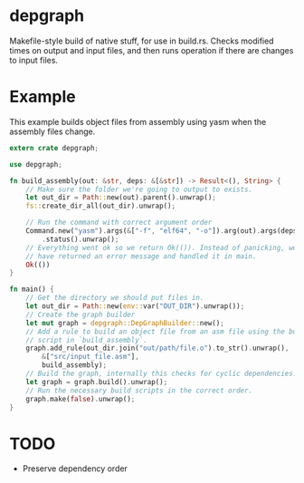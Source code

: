 # depgraph

Makefile-style build of native stuff, for use in build.rs. Checks modified
times on output and input files, and then runs operation if there are changes
to input files.

# Example

This example builds object files from assembly using yasm when the assembly
files change.

```rust
extern crate depgraph;

use depgraph;

fn build_assembly(out: &str, deps: &[&str]) -> Result<(), String> {
    // Make sure the folder we're going to output to exists.
    let out_dir = Path::new(out).parent().unwrap();
    fs::create_dir_all(out_dir).unwrap();

    // Run the command with correct argument order
    Command.new("yasm").args(&["-f", "elf64", "-o"]).arg(out).args(deps)
        .status().unwrap();
    // Everything went ok so we return Ok(()). Instead of panicking, we could
    // have returned an error message and handled it in main.
    Ok(())
}

fn main() {
    // Get the directory we should put files in.
    let out_dir = Path::new(env::var("OUT_DIR").unwrap());
    // Create the graph builder
    let mut graph = depgraph::DepGraphBuilder::new();
    // Add a rule to build an object file from an asm file using the build
    // script in `build_assembly`.
    graph.add_rule(out_dir.join("out/path/file.o").to_str().unwrap(),
        &["src/input_file.asm"],
        build_assembly);
    // Build the graph, internally this checks for cyclic dependencies.
    let graph = graph.build().unwrap();
    // Run the necessary build scripts in the correct order.
    graph.make(false).unwrap();
}
```

# TODO

 - Preserve dependency order
